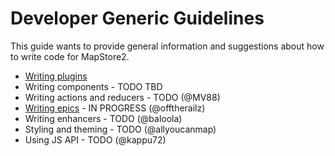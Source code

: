 # Developer Generic Guidelines

This guide wants to provide general information and suggestions about how to write code for MapStore2.

 * [Writing plugins](../plugins-howto)
 * Writing components - TODO TBD
 * Writing actions and reducers - TODO (@MV88)
 * [Writing epics](../writing-epics) - IN PROGRESS (@offtherailz)
 * Writing enhancers - TODO (@baloola)
 * Styling and theming - TODO (@allyoucanmap)
 * Using JS API - TODO (@kappu72)
